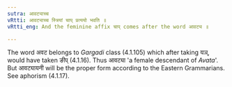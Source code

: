 ```yaml
---
sutra: आवट्याच्च
vRtti: आवट्याच्च स्त्रियां चाप् प्रत्ययो भवति ॥
vRtti_eng: And the feminine affix चाप् comes after the word आवट्य ॥

---
```

The word अवट belongs to _Gargadi_ class (4.1.105) which after taking यञ्, would have taken ङीप् (4.1.16). Thus आवट्या 'a female descendant of _Avata_'. But आवट्यायनी will be the proper form according to the Eastern Grammarians. See aphorism (4.1.17).